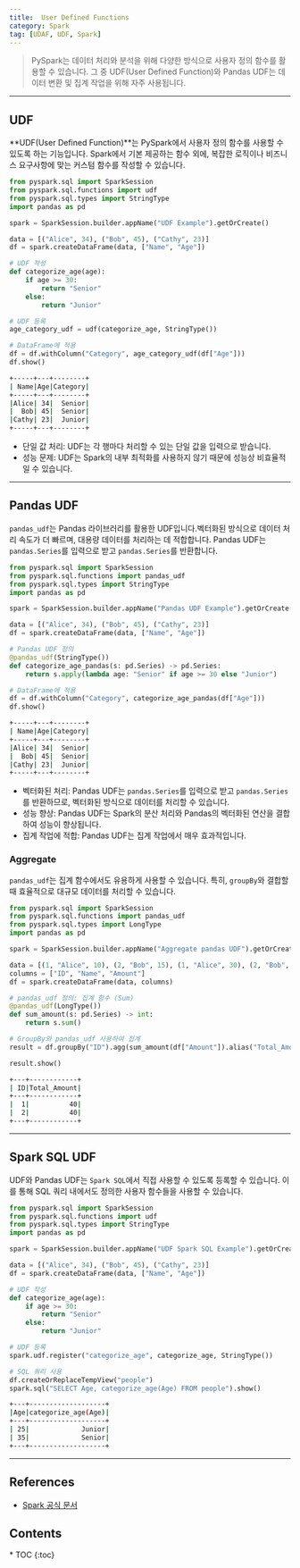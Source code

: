 ```yaml
---
title:  User Defined Functions
category: Spark
tag: [UDAF, UDF, Spark]
---
```


> PySpark는 데이터 처리와 분석을 위해 다양한 방식으로 사용자 정의 함수를 활용할 수 있습니다. 그 중 UDF(User Defined Function)와 Pandas UDF는 데이터 변환 및 집계 작업을 위해 자주 사용됩니다.

---

## UDF 
**UDF(User Defined Function)**는 PySpark에서 사용자 정의 함수를 사용할 수 있도록 하는 기능입니다. Spark에서 기본 제공하는 함수 외에, 복잡한 로직이나 비즈니스 요구사항에 맞는 커스텀 함수를 작성할 수 있습니다.

```python
from pyspark.sql import SparkSession
from pyspark.sql.functions import udf
from pyspark.sql.types import StringType
import pandas as pd

spark = SparkSession.builder.appName("UDF Example").getOrCreate()

data = [("Alice", 34), ("Bob", 45), ("Cathy", 23)]
df = spark.createDataFrame(data, ["Name", "Age"])

# UDF 작성
def categorize_age(age):
    if age >= 30:
        return "Senior"
    else:
        return "Junior"

# UDF 등록
age_category_udf = udf(categorize_age, StringType())

# DataFrame에 적용
df = df.withColumn("Category", age_category_udf(df["Age"]))
df.show()
```

```bash
+-----+---+--------+
| Name|Age|Category|
+-----+---+--------+
|Alice| 34|  Senior|
|  Bob| 45|  Senior|
|Cathy| 23|  Junior|
+-----+---+--------+
```

- 단일 값 처리: UDF는 각 행마다 처리할 수 있는 단일 값을 입력으로 받습니다.
- 성능 문제: UDF는 Spark의 내부 최적화를 사용하지 않기 때문에 성능상 비효율적일 수 있습니다.

---

## Pandas UDF
`pandas_udf`는 Pandas 라이브러리를 활용한 UDF입니다.벡터화된 방식으로 데이터 처리 속도가 더 빠르며, 대용량 데이터를 처리하는 데 적합합니다. Pandas UDF는 `pandas.Series`를 입력으로 받고 `pandas.Series`를 반환합니다.

```python
from pyspark.sql import SparkSession
from pyspark.sql.functions import pandas_udf
from pyspark.sql.types import StringType
import pandas as pd

spark = SparkSession.builder.appName("Pandas UDF Example").getOrCreate()

data = [("Alice", 34), ("Bob", 45), ("Cathy", 23)]
df = spark.createDataFrame(data, ["Name", "Age"])

# Pandas UDF 정의
@pandas_udf(StringType())
def categorize_age_pandas(s: pd.Series) -> pd.Series:
    return s.apply(lambda age: "Senior" if age >= 30 else "Junior")

# DataFrame에 적용
df = df.withColumn("Category", categorize_age_pandas(df["Age"]))
df.show()
```

```bash
+-----+---+--------+
| Name|Age|Category|
+-----+---+--------+
|Alice| 34|  Senior|
|  Bob| 45|  Senior|
|Cathy| 23|  Junior|
+-----+---+--------+
```

- 벡터화된 처리: Pandas UDF는 `pandas.Series`를 입력으로 받고 `pandas.Series`를 반환하므로, 벡터화된 방식으로 데이터를 처리할 수 있습니다.
- 성능 향상: Pandas UDF는 Spark의 분산 처리와 Pandas의 벡터화된 연산을 결합하여 성능이 향상됩니다.
- 집계 작업에 적합: Pandas UDF는 집계 작업에서 매우 효과적입니다.

### Aggregate
`pandas_udf`는 집계 함수에서도 유용하게 사용할 수 있습니다. 특히, `groupBy`와 결합할 때 효율적으로 대규모 데이터를 처리할 수 있습니다.

```python
from pyspark.sql import SparkSession
from pyspark.sql.functions import pandas_udf
from pyspark.sql.types import LongType
import pandas as pd

spark = SparkSession.builder.appName("Aggregate pandas UDF").getOrCreate()

data = [(1, "Alice", 10), (2, "Bob", 15), (1, "Alice", 30), (2, "Bob", 25)]
columns = ["ID", "Name", "Amount"]
df = spark.createDataFrame(data, columns)

# pandas_udf 정의: 집계 함수 (Sum)
@pandas_udf(LongType())
def sum_amount(s: pd.Series) -> int:
    return s.sum()

# GroupBy와 pandas_udf 사용하여 집계
result = df.groupBy("ID").agg(sum_amount(df["Amount"]).alias("Total_Amount"))

result.show()
```

```bash
+---+------------+
| ID|Total_Amount|
+---+------------+
|  1|          40|
|  2|          40|
+---+------------+
```

---

## Spark SQL UDF
UDF와 Pandas UDF는 `Spark SQL`에서 직접 사용할 수 있도록 등록할 수 있습니다. 이를 통해 SQL 쿼리 내에서도 정의한 사용자 함수들을 사용할 수 있습니다.

```python
from pyspark.sql import SparkSession
from pyspark.sql.functions import udf
from pyspark.sql.types import StringType
import pandas as pd

spark = SparkSession.builder.appName("UDF Spark SQL Example").getOrCreate()

data = [("Alice", 34), ("Bob", 45), ("Cathy", 23)]
df = spark.createDataFrame(data, ["Name", "Age"])

# UDF 작성
def categorize_age(age):
    if age >= 30:
        return "Senior"
    else:
        return "Junior"

# UDF 등록
spark.udf.register("categorize_age", categorize_age, StringType())

# SQL 쿼리 사용
df.createOrReplaceTempView("people")
spark.sql("SELECT Age, categorize_age(Age) FROM people").show()
```
```bash
+---+-------------------+
|Age|categorize_age(Age)|
+---+-------------------+
| 25|             Junior|
| 35|             Senior|
+---+-------------------+
```

---

## References
- [Spark 공식 문서](https://spark.apache.org/docs/latest/)

<nav class="post-toc" markdown="1">
  <h2>Contents</h2>
* TOC
{:toc}
</nav>
